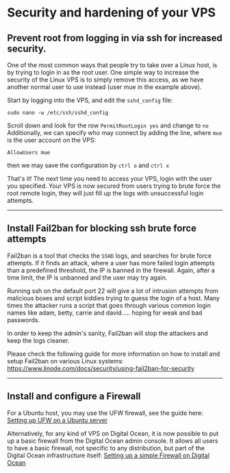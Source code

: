 # Security and hardening of your VPS

## Prevent root from logging in via ssh for increased security.

One of the most common ways that people try to take over a Linux host, is by trying to login in as the root user. One simple way to increase the security of the Linux VPS is to simply remove this access, as we have another normal user to use instead (user mue in the example above).

Start by logging into the VPS, and edit the `sshd_config` file:

	sudo nano -w /etc/ssh/sshd_config

Scroll down and look for the row `PermitRootLogin yes`  and change to `no`
Additionally, we can specify who may connect by adding the line, where `mue` is the user account on the VPS:

	AllowUsers mue

then we may save the configuration by `ctrl o` and `ctrl x`

That's it! The next time you need to access your VPS, login with the user you specified. Your VPS is now secured from users trying to brute force the root remote login, they will just fill up the logs with unsuccessful login attempts.

---------------------------------------------------------

## Install Fail2ban for blocking ssh brute force attempts

Fail2ban is a tool that checks the `SSHD` logs, and searches for brute force attempts. If it finds an attack, where a user has more failed login attempts than a predefined threshold, the IP is banned in the firewall. Again, after a time limit, the IP is unbanned and the user may try again.

Running ssh on the default port 22 will give a lot of intrusion attempts from malicious boxes and script kiddies trying to guess the login of a host. Many times the attacker runs a script that goes through various common login names like adam, betty, carrie and david..... hoping for weak and bad passwords.

In order to keep the admin's sanity, Fail2ban will stop the attackers and keep the logs cleaner.

Please check the following guide for more information on how to install and setup Fail2ban on various Linux systems:
https://www.linode.com/docs/security/using-fail2ban-for-security


---------------------------------------------------------

## Install and configure a Firewall

For a Ubuntu host, you may use the UFW firewall, see the guide here:
[Setting up UFW on a Ubuntu server](https://github.com/muecoin/Guides/blob/master/ufw-firewall.md)

Alternatively, for any kind of VPS on Digital Ocean, it is now possible to put up a basic firewall from the Digital Ocean admin console. It allows all users to have a basic firewall, not specific to any distribution, but part of the Digital Ocean infrastructure itself:
[Setting up a simple Firewall on Digital Ocean](https://github.com/muecoin/Guides/blob/master/DO_general_firewall.md)
